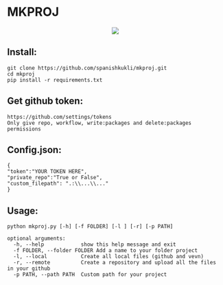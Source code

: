 # MKPROJ 

<p align="center">
  <img src="https://github.com/spanishkukli/mkproj/blob/master/mkproj/img/example.gif">
</p>

## Install:

    git clone https://github.com/spanishkukli/mkproj.git
    cd mkproj 
    pip install -r requirements.txt  

## Get github token:

    https://github.com/settings/tokens
    Only give repo, workflow, write:packages and delete:packages permissions
    
## Config.json:

    {
    "token":"YOUR TOKEN HERE",
    "private_repo":"True or False",
    "custom_filepath": ".:\\...\\..."
    }

## Usage:

    python mkproj.py [-h] [-f FOLDER] [-l ] [-r] [-p PATH]
    
    optional arguments:
      -h, --help            show this help message and exit
      -f FOLDER, --folder FOLDER Add a name to your folder project
      -l, --local           Create all local files (github and vevn)
      -r, --remote          Create a repository and upload all the files in your github
      -p PATH, --path PATH  Custom path for your project

